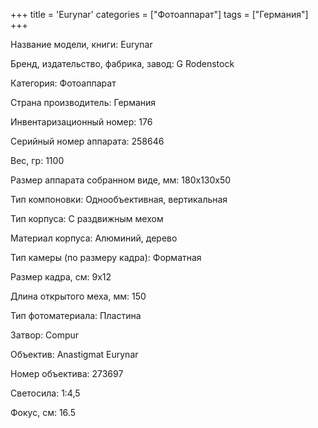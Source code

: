+++
title = 'Eurynar'
categories = ["Фотоаппарат"]
tags = ["Германия"]
+++

Название модели, книги: Eurynar

Бренд, издательство, фабрика, завод: G Rodenstock

Категория: Фотоаппарат

Страна производитель: Германия

Инвентаризационный номер: 176

Серийный номер аппарата: 258646

Вес, гр: 1100

Размер аппарата  собранном виде, мм: 180x130x50

Тип компоновки: Однообъективная, вертикальная

Тип корпуса: С раздвижным мехом

Материал корпуса: Алюминий, дерево

Тип камеры (по размеру кадра): Форматная

Размер кадра, см: 9х12

Длина открытого меха, мм: 150

Тип фотоматериала: Пластина

Затвор: Compur

Объектив: Anastigmat Eurynar

Номер объектива: 273697

Светосила: 1:4,5

Фокус, см: 16.5

